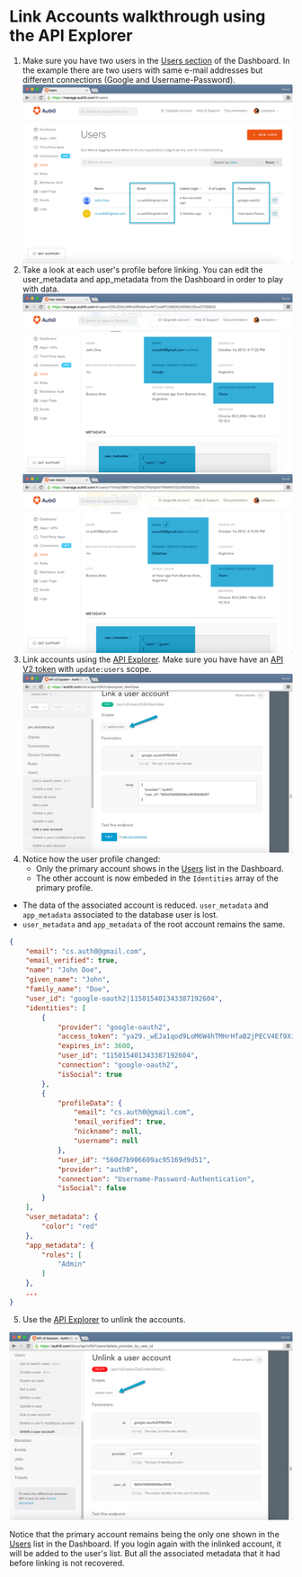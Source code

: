 # Link Accounts walkthrough using the API Explorer

1. Make sure you have two users in the [Users section](${uiURL}/#/users) of the Dashboard. In the example there are two users with same e-mail addresses but different connections (Google and Username-Password). 
	![](/media/articles/link-accounts/users.png)
2. Take a look at each user's profile before linking. You can edit the user_metadata and app_metadata from the Dashboard in order to play with data.
	![](/media/articles/link-accounts/user-google.png)
	![](/media/articles/link-accounts/user-database.png)
3. Link accounts using the [API Explorer](https://auth0.com/docs/api/v2#!/Users/post_identities). Make sure you have have an [API V2 token](/tokens/apiv2) with `update:users` scope. 
    ![](/media/articles/link-accounts/link-accounts-api-explorer.png)
4. Notice how the user profile changed:
	* Only the primary account shows in the [Users](${uiURL}/#/users) list in the Dashboard.
	* The other account is now embeded in the `Identities` array of the primary profile.
  * The data of the associated account is reduced. `user_metadata` and `app_metadata` associated to the database user is lost.
  * `user_metadata` and `app_metadata` of the root account remains the same.

  ``` json
  {
      "email": "cs.auth0@gmail.com",
      "email_verified": true,
      "name": "John Doe",
      "given_name": "John",
      "family_name": "Doe",
      "user_id": "google-oauth2|115015401343387192604",
      "identities": [
          {
              "provider": "google-oauth2",
              "access_token": "ya29._wEJa1qod9LoM6W4hTMHrHfaB2jPECV4Ef9XiB7g6AZFYlFobBzKytFMx4PjHpipwzg-",
              "expires_in": 3600,
              "user_id": "115015401343387192604",
              "connection": "google-oauth2",
              "isSocial": true
          },
          {
              "profileData": {
                  "email": "cs.auth0@gmail.com",
                  "email_verified": true,
                  "nickname": null,
                  "username": null
              },
              "user_id": "560d7b906609ac95169d9d51",
              "provider": "auth0",
              "connection": "Username-Password-Authentication",
              "isSocial": false
          }
      ],
      "user_metadata": {
          "color": "red"
      },
      "app_metadata": {
          "roles": [
              "Admin"
          ]
      },
      ...
  }
  ```

  5. Use the [API Explorer](https://auth0.com/docs/api/v2#!/Users/delete_provider_by_user_id) to unlink the accounts.

  ![](/media/articles/link-accounts/unlink-accounts-api-explorer.png)

  Notice that the primary account remains being the only one shown in the [Users](${uiURL}/#/users) list in the Dashboard. If you login again with the inlinked account, it will be added to the user's list. But all the associated metadata that it had before linking is not recovered.
  